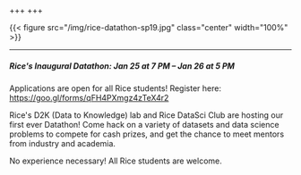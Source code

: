 +++
+++

{{< figure src="/img/rice-datathon-sp19.jpg" class="center" width="100%" >}}

---

##### Rice's Inaugural Datathon: **Jan 25 at 7 PM – Jan 26 at 5 PM**

Applications are open for all Rice students! Register here:  
https://goo.gl/forms/qFH4PXmgz4zTeX4r2

Rice's D2K (Data to Knowledge) lab and Rice DataSci Club are hosting our first
ever Datathon! Come hack on a variety of datasets and data science problems to
compete for cash prizes, and get the chance to meet mentors from industry and
academia.

No experience necessary! All Rice students are welcome.
